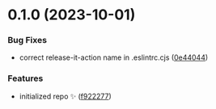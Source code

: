 # 0.1.0 (2023-10-01)

### Bug Fixes

- correct release-it-action name in .eslintrc.cjs ([0e44044](https://github.com/JoshuaKGoldberg/release-it-action/commit/0e440447da95ac8d91956851913e706f009210f8))

### Features

- initialized repo ✨ ([f922277](https://github.com/JoshuaKGoldberg/release-it-action/commit/f9222773db66ca472dc4dc720ada592a4d2b7163))
